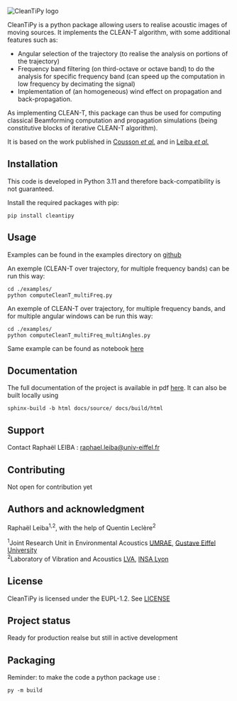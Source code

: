 ![CleanTiPy logo](https://raphael.leiba.fr/assets/img/CLEAN-T_Logo_1_bw_white_bg.svg)


CleanTiPy is a python package allowing users to realise acoustic images of moving sources. It implements the CLEAN-T algorithm, with some additional features such as:

 * Angular selection of the trajectory (to realise the analysis on portions of the trajectory)
 * Frequency band filtering (on third-octave or octave band) to do the analysis for specific frequency band (can speed up the computation in low frequency by decimating the signal)
 * Implementation of (an homogeneous) wind effect on propagation and back-propagation.

As implementing CLEAN-T, this package can thus be used for computing classical Beamforming computation and propagation simulations (being constitutive blocks of iterative CLEAN-T algorithm).

It is based on the work published in [Cousson *et al.*](https://doi.org/10.1016/j.jsv.2018.11.026) and in [Leiba *et al.*](https://www.bebec.eu/fileadmin/bebec/downloads/bebec-2022/papers/BeBeC-2022-D06.pdf)

## Installation

This code is developed in Python 3.11 and therefore back-compatibility is not guaranteed.

Install the required packages with pip:

```
pip install cleantipy
```

## Usage

Examples can be found in the examples directory on [github](https://github.com/Universite-Gustave-Eiffel/CleanTiPy/tree/main/examples)

An exemple (CLEAN-T over trajectory, for multiple frequency bands) can be run this way:

```
cd ./examples/
python computeCleanT_multiFreq.py
```

An exemple of CLEAN-T over trajectory, for multiple frequency bands, and for multiple angular windows can be run this way:

```
cd ./examples/
python computeCleanT_multiFreq_multiAngles.py
```

Same example can be found as notebook [here](https://github.com/Universite-Gustave-Eiffel/CleanTiPy/blob/main/examples/computeCleanT_multiFreq_multiAngles.ipynb)

## Documentation

The full documentation of the project is available in pdf [here](https://github.com/Universite-Gustave-Eiffel/CleanTiPy/blob/main/docs/build/latex/cleantipy.pdf). It can also be built locally using

```
sphinx-build -b html docs/source/ docs/build/html
```

## Support

Contact Raphaël LEIBA : raphael.leiba@univ-eiffel.fr


## Contributing

Not open for contribution yet

## Authors and acknowledgment

Raphaël Leiba<sup>1,2</sup>, with the help of Quentin Leclère<sup>2</sup>

<sup>1</sup>Joint Research Unit in Environmental Acoustics [UMRAE](https://www.umrae.fr/), [Gustave Eiffel University](https://www.univ-gustave-eiffel.fr/en/) <BR>
<sup>2</sup>Laboratory of Vibration and Acoustics [LVA](https://lva.insa-lyon.fr/), [INSA Lyon](https://www.insa-lyon.fr/en/)

## License

CleanTiPy is licensed under the EUPL-1.2. See [LICENSE](LICENSE.txt)

## Project status

Ready for production realse but still in active development


## Packaging

Reminder: to make the code a python package use :

```
py -m build
```